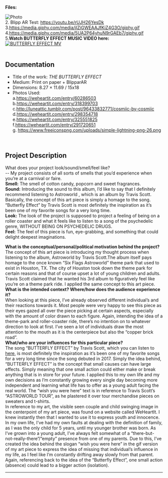 **Files:**

![Photo](https://i.imgur.com/nNj2717.jpg)<br>
2. Blipp AR Test: https://youtu.be/rUJH26YesDk <br>
3.https://media.giphy.com/media/jIZiGWEAAJfKiZ4G3O/giphy.gif <br>
4.https://media.giphy.com/media/5UA2P64yhuN9rGAEb7/giphy.gif <br>
5.**Watch BUTTERFLY EFFECT MUSIC VIDEO here:** <br>
[![BUTTERFLY EFFECT MV](https://i.ytimg.com/an_webp/_EyZUTDAH0U/mqdefault_6s.webp?du=3000&sqp=CN6vsOMF&rs=AOn4CLBSRvgxfEFkR02ixA0BOS9s9Cxg0Q)](https://www.youtube.com/watch?v=_EyZUTDAH0U) <br>
<br>
## Documentation
* Title of the work: *THE BUTTERFLY EFFECT*
* Medium: Print on paper + BlipparAR 
* Dimensions: 8.27 × 11.69 / 15x18 <br>
* Photos Used:<br>
a.https://weheartit.com/entry/60286503 <br>
b.https://weheartit.com/entry/318399703 <br>
c.http://luneattic.tumblr.com/post/96433832771/cosmiic-by-cosmiic <br>
d.https://weheartit.com/entry/298354718 <br>
e.https://weheartit.com/entry/325551825 <br>
f.https://weheartit.com/entry/291720651 <br>
g. https://www.freeiconspng.com/uploads/simple-lightning-png-26.png <br>
<br>

## Project Description
What does your project look/sound/smell/feel like? <br>
-- My project consists of all sorts of smells that you’d experience when you’re at a carnival or faire.<br>
**Smell:** The smell of cotton candy, popcorn and sweet fragrances.<br> 
**Sound:** Introducing the sound to this album, I’d like to say that I definitely recommend listening to Astroworld , which is an album by Travis Scott. Basically, the concept of this art piece is simply a homage to the song. “Butterfly Effect” by Travis Scott is most definitely the inspiration as it’s been one of my favorite songs for a very long time.<br> 
**Look:** The look of the project is supposed to project a feeling of being on a roller coaster and what it feels like to listen to a song of the psychedelic genre, WITHOUT BEING ON PSYCHEDELIC DRUGS. <br>
**Feel:** The feel of this piece is fun, eye-grabbing, and something that could delight deepest imaginations. <br>

**What is the conceptual/personal/political motivation behind the project?**<br>
The concept of this art piece is introducing my thought process when listening to the album, Astroworld by Travis Scott.The album itself pays homage to the once known “Six Flags Astroworld” theme park that used to exist in Houston, TX. The city of Houston took down the theme park for certain reasons and that of course upset a lot of young children and adults. Travis Scott claimed that he wanted his 3rd album to figuratively feel like you’re on a theme park ride. I applied the same concept to this art piece. <br>
**What is the intended context? Where/how does the audience experience it?**<br>
When looking at this piece, I’ve already observed different individual’s and their reactions towards it. Most people were very happy to see this piece as their eyes gazed all over the piece picking at certain aspects, especially with the amount of color drawn to each figure. Again, intending the idea of a theme-park and roller-coaster ride, there’s no intention on to whatever direction to look at first. I’ve seen a lot of individuals draw the most attention to the mouth as it is the centerpiece but also the “copper brick road”. <br>
**What/who are your influences for this particular piece?** <br>
The song  “BUTTERFLY EFFECT” by Travis Scott, which you can listen to [here](https://www.youtube.com/watch?v=_EyZUTDAH0U), is most definitely the inspiration as it’s been one of my favorite songs for a very long time since the song debuted in 2017. Simply the idea behind, “BUTTERFLY EFFECT” is the concept that small causes can have large effects. Simply meaning that one small action could either make or break anything that is in store for your future. I applied this to my own life and my own decisions as I’m constantly growing every single day becoming more independent and learning what life has to offer as a young adult facing the real world.  The “wish you were here” text is in reference to Travis Scott’s “ASTROWORLD TOUR”, as he plastered it over tour merchandise pieces on sweaters and t-shirts.<br>
In reference to my art, the visible seen couple and child swinging image in the centerpoint of my art piece, was found on a website called WeHeartIt. I knew instantly then that I wanted to use it to express youth and innocence. In my own life, I’ve had my own faults at dealing with the definition of family, as I was the only child for 5 years, until my younger brother was born. As I’ve grown into a young adult, I’ve always felt somewhat of a “there-but-not-really-there”/”empty” presence from one of my parents. Due to this, I’ve created the idea behind the slogan “wish you were here” in the gif version of my art piece to express the idea of missing that individual’s influence in my life, as I feel like I’m constantly drifting away slowly from that parent. Again, referencing back to the idea of the “Butterfly Effect”, one small action (absence) could lead to a bigger action (isolation). <br>

____
